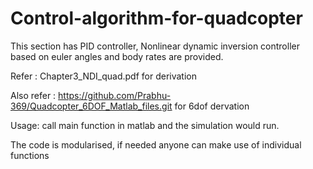# Control-algorithm-for-quadcopter

This section has PID controller, Nonlinear dynamic inversion controller based on euler angles and body rates are provided.

Refer : Chapter3_NDI_quad.pdf for derivation

Also refer : https://github.com/Prabhu-369/Quadcopter_6DOF_Matlab_files.git for 6dof dervation

Usage: call main function in matlab and the simulation would run.

The code is modularised, if needed anyone can make use of individual functions

